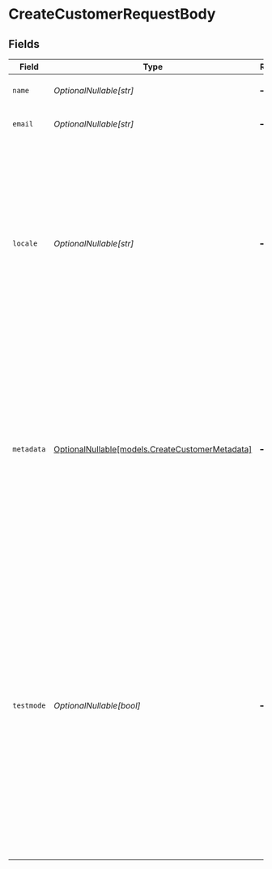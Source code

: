# CreateCustomerRequestBody


## Fields

| Field                                                                                                                                                                                                                                                                                                            | Type                                                                                                                                                                                                                                                                                                             | Required                                                                                                                                                                                                                                                                                                         | Description                                                                                                                                                                                                                                                                                                      | Example                                                                                                                                                                                                                                                                                                          |
| ---------------------------------------------------------------------------------------------------------------------------------------------------------------------------------------------------------------------------------------------------------------------------------------------------------------- | ---------------------------------------------------------------------------------------------------------------------------------------------------------------------------------------------------------------------------------------------------------------------------------------------------------------- | ---------------------------------------------------------------------------------------------------------------------------------------------------------------------------------------------------------------------------------------------------------------------------------------------------------------- | ---------------------------------------------------------------------------------------------------------------------------------------------------------------------------------------------------------------------------------------------------------------------------------------------------------------- | ---------------------------------------------------------------------------------------------------------------------------------------------------------------------------------------------------------------------------------------------------------------------------------------------------------------- |
| `name`                                                                                                                                                                                                                                                                                                           | *OptionalNullable[str]*                                                                                                                                                                                                                                                                                          | :heavy_minus_sign:                                                                                                                                                                                                                                                                                               | The full name of the customer.                                                                                                                                                                                                                                                                                   | John Doe                                                                                                                                                                                                                                                                                                         |
| `email`                                                                                                                                                                                                                                                                                                          | *OptionalNullable[str]*                                                                                                                                                                                                                                                                                          | :heavy_minus_sign:                                                                                                                                                                                                                                                                                               | The email address of the customer.                                                                                                                                                                                                                                                                               | example@email.com                                                                                                                                                                                                                                                                                                |
| `locale`                                                                                                                                                                                                                                                                                                         | *OptionalNullable[str]*                                                                                                                                                                                                                                                                                          | :heavy_minus_sign:                                                                                                                                                                                                                                                                                               | Preconfigure the language to be used in the hosted payment pages shown to the customer. Should only be provided if absolutely necessary. If not provided, the browser language will be used which is typically highly accurate.                                                                                  | en_US                                                                                                                                                                                                                                                                                                            |
| `metadata`                                                                                                                                                                                                                                                                                                       | [OptionalNullable[models.CreateCustomerMetadata]](../models/createcustomermetadata.md)                                                                                                                                                                                                                           | :heavy_minus_sign:                                                                                                                                                                                                                                                                                               | Provide any data you like, for example a string or a JSON object. We will save the data alongside the entity. Whenever you fetch the entity with our API, we will also include the metadata. You can use up to approximately 1kB.                                                                                |                                                                                                                                                                                                                                                                                                                  |
| `testmode`                                                                                                                                                                                                                                                                                                       | *OptionalNullable[bool]*                                                                                                                                                                                                                                                                                         | :heavy_minus_sign:                                                                                                                                                                                                                                                                                               | Whether to create the entity in test mode or live mode.<br/><br/>Most API credentials are specifically created for either live mode or test mode, in which case this parameter can be omitted. For organization-level credentials such as OAuth access tokens, you can enable test mode by setting `testmode` to `true`. | false                                                                                                                                                                                                                                                                                                            |